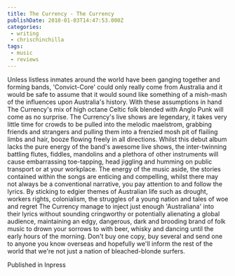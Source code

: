 ```yaml
---
title: The Currency - The Currency
publishDate: 2010-01-03T14:47:53.000Z
categories:
 - writing
 - chrischinchilla
tags: 
 - music 
 - reviews
---
```


Unless listless inmates around the world have been ganging together and forming bands, 'Convict-Core' could only really come from Australia and it would be safe to assume that it would sound like something of a mish-mash of the influences upon Australia's history. With these assumptions in hand The Currency's mix of high octane Celtic folk blended with Anglo Punk will come as no surprise. The Currency's live shows are legendary, it takes very little time for crowds to be pulled into the melodic maelstrom, grabbing friends and strangers and pulling them into a frenzied mosh pit of flailing limbs and hair, booze flowing freely in all directions. Whilst this debut album lacks the pure energy of the band's awesome live shows, the inter-twinning battling flutes, fiddles, mandolins and a plethora of other instruments will cause embarrassing toe-tapping, head jiggling and humming on public transport or at your workplace. The energy of the music aside, the stories contained within the songs are enticing and compelling, whilst there may not always be a conventional narrative, you pay attention to and follow the lyrics. By sticking to edgier themes of Australian life such as drought, workers rights, colonialism, the struggles of a young nation and tales of woe and regret The Currency manage to inject just enough 'Australiana' into their lyrics without sounding cringworthy or potentially alienating a global audience, maintaining an edgy, dangerous, dark and brooding brand of folk music to drown your sorrows to with beer, whisky and dancing until the early hours of the morning. Don't buy one copy, buy several and send one to anyone you know overseas and hopefully we'll inform the rest of the world that we're not just a nation of bleached-blonde surfers.

Published in Inpress
